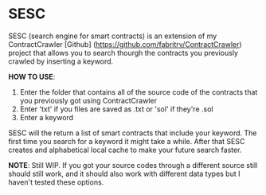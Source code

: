 # SESC
SESC (search engine for smart contracts) is an extension of my ContractCrawler [Github] (https://github.com/fabritrv/ContractCrawler) project that allows you to search thourgh the contracts you previously crawled by inserting a keyword.

**HOW TO USE**:
1. Enter the folder that contains all of the source code of the contracts that you previously got using ContractCrawler
2. Enter 'txt' if you files are saved as .txt or 'sol' if they're .sol
3. Enter a keyword

SESC will the return a list of smart contracts that include your keyword. The first time you search for a keyword it might take a while. After that SESC creates and alphabetical local cache to make your future search faster.

**NOTE**:
Still WIP. If you got your source codes through a different source still should still work, and it should also work with different data types but I haven't tested these options.
